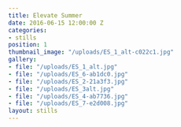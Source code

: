 ```yaml
---
title: Elevate Summer
date: 2016-06-15 12:00:00 Z
categories:
- stills
position: 1
thumbnail_image: "/uploads/ES_1_alt-c022c1.jpg"
gallery:
- file: "/uploads/ES_1_alt.jpg"
- file: "/uploads/ES_6-ab1dc0.jpg"
- file: "/uploads/ES_2-21a3f3.jpg"
- file: "/uploads/ES_3alt.jpg"
- file: "/uploads/ES_4-ab7736.jpg"
- file: "/uploads/ES_7-e2d008.jpg"
layout: stills
---
```


